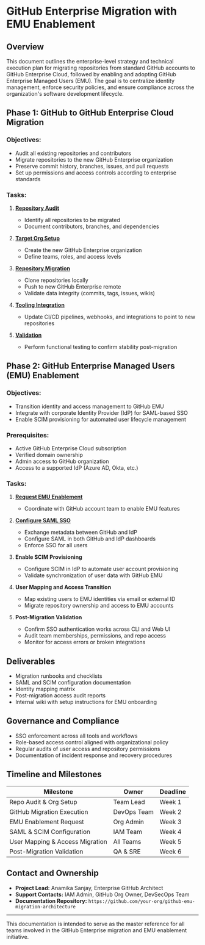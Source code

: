 # GitHub Enterprise Migration with EMU Enablement

## Overview
This document outlines the enterprise-level strategy and technical execution plan for migrating repositories from standard GitHub accounts to GitHub Enterprise Cloud, followed by enabling and adopting GitHub Enterprise Managed Users (EMU). The goal is to centralize identity management, enforce security policies, and ensure compliance across the organization's software development lifecycle.

## Phase 1: GitHub to GitHub Enterprise Cloud Migration

### Objectives:
- Audit all existing repositories and contributors
- Migrate repositories to the new GitHub Enterprise organization
- Preserve commit history, branches, issues, and pull requests
- Set up permissions and access controls according to enterprise standards

### Tasks:
1. [**Repository Audit**](./docs/tasks/repository_audit.md)
   - Identify all repositories to be migrated
   - Document contributors, branches, and dependencies

2. [**Target Org Setup**](./docs/tasks/target_org_setup.md)
   - Create the new GitHub Enterprise organization
   - Define teams, roles, and access levels

3. [**Repository Migration**](./docs/tasks/repository_migration.md)
   - Clone repositories locally
   - Push to new GitHub Enterprise remote
   - Validate data integrity (commits, tags, issues, wikis)

4. [**Tooling Integration**](./doc/tasks/tooling_integration.md)
   - Update CI/CD pipelines, webhooks, and integrations to point to new repositories

5. [**Validation**](./docs/tasks/validation.md)
   - Perform functional testing to confirm stability post-migration

## Phase 2: GitHub Enterprise Managed Users (EMU) Enablement

### Objectives:
- Transition identity and access management to GitHub EMU
- Integrate with corporate Identity Provider (IdP) for SAML-based SSO
- Enable SCIM provisioning for automated user lifecycle management

### Prerequisites:
- Active GitHub Enterprise Cloud subscription
- Verified domain ownership
- Admin access to GitHub organization
- Access to a supported IdP (Azure AD, Okta, etc.)

### Tasks:
1. [**Request EMU Enablement**](./docs/tasks/request_emu_enablement.md)
   - Coordinate with GitHub account team to enable EMU features

2. [**Configure SAML SSO**](./docs/tasks/configure_saml_sso.md)
   - Exchange metadata between GitHub and IdP
   - Configure SAML in both GitHub and IdP dashboards
   - Enforce SSO for all users

3. **Enable SCIM Provisioning**
   - Configure SCIM in IdP to automate user account provisioning
   - Validate synchronization of user data with GitHub EMU

4. **User Mapping and Access Transition**
   - Map existing users to EMU identities via email or external ID
   - Migrate repository ownership and access to EMU accounts

5. **Post-Migration Validation**
   - Confirm SSO authentication works across CLI and Web UI
   - Audit team memberships, permissions, and repo access
   - Monitor for access errors or broken integrations

## Deliverables
- Migration runbooks and checklists
- SAML and SCIM configuration documentation
- Identity mapping matrix
- Post-migration access audit reports
- Internal wiki with setup instructions for EMU onboarding

## Governance and Compliance
- SSO enforcement across all tools and workflows
- Role-based access control aligned with organizational policy
- Regular audits of user access and repository permissions
- Documentation of incident response and recovery procedures

## Timeline and Milestones
| Milestone                         | Owner         | Deadline       |
|----------------------------------|---------------|----------------|
| Repo Audit & Org Setup           | Team Lead     | Week 1         |
| GitHub Migration Execution       | DevOps Team   | Week 2         |
| EMU Enablement Request           | Org Admin     | Week 3         |
| SAML & SCIM Configuration        | IAM Team      | Week 4         |
| User Mapping & Access Migration  | All Teams     | Week 5         |
| Post-Migration Validation        | QA & SRE      | Week 6         |

## Contact and Ownership
- **Project Lead:** Anamika Sanjay, Enterprise GitHub Architect
- **Support Contacts:** IAM Admin, GitHub Org Owner, DevSecOps Team
- **Documentation Repository:** `https://github.com/your-org/github-emu-migration-architecture`

---

This documentation is intended to serve as the master reference for all teams involved in the GitHub Enterprise migration and EMU enablement initiative.

